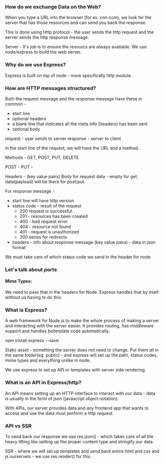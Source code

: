 ### How do we exchange Data on the Web?

When you type a URL into the browser (for ex. cnn.com), we look for the server that has those resources and can send you back the response.

This is done using Http protocol - the user sends the http request and the server sends the http response message. 

Server - it's job is to ensure the resourcs are always available.
We use node/express to build the web server.

### Why do we use Express?
Express is built on top of node - more specifically http module.

### How are HTTP messages structured?

Both the request message and the response message have these in common - 
- start line
- optional headers 
- a blank line that indicates all the meta info (headers) has been sent
- optional body

request - user sends to server
response - server to client

in the start line of the request, we will have the URL and a method.

Methods - GET, POST, PUT, DELETE

POST - 
PUT - 

Headers - (key value pairs)
Body for request data - empty for get, data(payload) will be there for post/put.

For response message - 
- start line will have http version
- status code - result of the request 
    - 200 request is successful.
    - 201 - resources has been created
    - 400 - bad request error 
    - 404 - resource not found
    - 401 - request is unauthorized
    - 300 series for redirects
- headers - info about response message (key value pairs)
            - data in json format

We must take care of which status code we send in the header for node

### Let's talk about ports



#### Mime Types:
We need to pass that in the headers for Node. Express handles that by itself without us having to do this.

### What is Express?
A web framework for Node.js to make the whole process of making a server and interacting with the server easier. It provides routing, has middleware support and handles boilerplate code automatically.

npm install express --save

Static asset - something the server does not need to change.
Put them all in the same folder(eg. public) - and express will set up the path, status codes, mime types and everything unlike in node.

We use express to set up API or templates with server side rendering. 

### What is an API in Express/http?

An API means setting up an HTTP interface to interact with our data - data is usually in the form of json (javascript object notation).

With APIs, our server provides data and any frontend app that wants to access and use the data must perform a http request. 

### API vs SSR

To send back our response we use res.json() - which takes care of all the heavy lifting like setting up the proper content type and stringify our data.

SSR - where we will set up templates and send back entire html and css and js ourservels - we use res.render() for this. 

